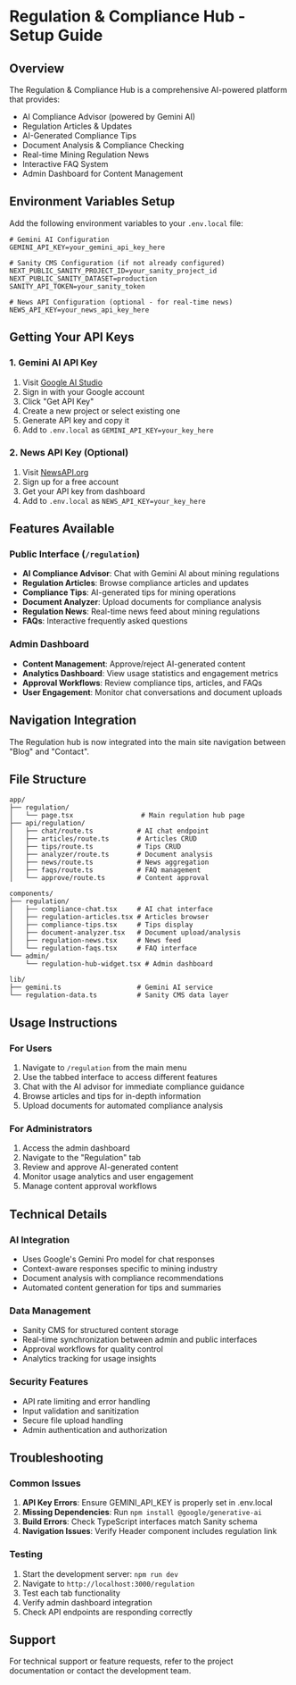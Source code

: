 # Regulation & Compliance Hub - Setup Guide

## Overview
The Regulation & Compliance Hub is a comprehensive AI-powered platform that provides:
- AI Compliance Advisor (powered by Gemini AI)
- Regulation Articles & Updates
- AI-Generated Compliance Tips
- Document Analysis & Compliance Checking
- Real-time Mining Regulation News
- Interactive FAQ System
- Admin Dashboard for Content Management

## Environment Variables Setup

Add the following environment variables to your `.env.local` file:

```env
# Gemini AI Configuration
GEMINI_API_KEY=your_gemini_api_key_here

# Sanity CMS Configuration (if not already configured)
NEXT_PUBLIC_SANITY_PROJECT_ID=your_sanity_project_id
NEXT_PUBLIC_SANITY_DATASET=production
SANITY_API_TOKEN=your_sanity_token

# News API Configuration (optional - for real-time news)
NEWS_API_KEY=your_news_api_key_here
```

## Getting Your API Keys

### 1. Gemini AI API Key
1. Visit [Google AI Studio](https://aistudio.google.com/)
2. Sign in with your Google account
3. Click "Get API Key" 
4. Create a new project or select existing one
5. Generate API key and copy it
6. Add to `.env.local` as `GEMINI_API_KEY=your_key_here`

### 2. News API Key (Optional)
1. Visit [NewsAPI.org](https://newsapi.org/)
2. Sign up for a free account
3. Get your API key from dashboard
4. Add to `.env.local` as `NEWS_API_KEY=your_key_here`

## Features Available

### Public Interface (`/regulation`)
- **AI Compliance Advisor**: Chat with Gemini AI about mining regulations
- **Regulation Articles**: Browse compliance articles and updates
- **Compliance Tips**: AI-generated tips for mining operations
- **Document Analyzer**: Upload documents for compliance analysis
- **Regulation News**: Real-time news feed about mining regulations
- **FAQs**: Interactive frequently asked questions

### Admin Dashboard
- **Content Management**: Approve/reject AI-generated content
- **Analytics Dashboard**: View usage statistics and engagement metrics
- **Approval Workflows**: Review compliance tips, articles, and FAQs
- **User Engagement**: Monitor chat conversations and document uploads

## Navigation Integration
The Regulation hub is now integrated into the main site navigation between "Blog" and "Contact".

## File Structure
```
app/
├── regulation/
│   └── page.tsx                 # Main regulation hub page
├── api/regulation/
│   ├── chat/route.ts           # AI chat endpoint
│   ├── articles/route.ts       # Articles CRUD
│   ├── tips/route.ts           # Tips CRUD  
│   ├── analyzer/route.ts       # Document analysis
│   ├── news/route.ts           # News aggregation
│   ├── faqs/route.ts           # FAQ management
│   └── approve/route.ts        # Content approval

components/
├── regulation/
│   ├── compliance-chat.tsx     # AI chat interface
│   ├── regulation-articles.tsx # Articles browser
│   ├── compliance-tips.tsx     # Tips display
│   ├── document-analyzer.tsx   # Document upload/analysis
│   ├── regulation-news.tsx     # News feed
│   └── regulation-faqs.tsx     # FAQ interface
└── admin/
    └── regulation-hub-widget.tsx # Admin dashboard

lib/
├── gemini.ts                   # Gemini AI service
└── regulation-data.ts          # Sanity CMS data layer
```

## Usage Instructions

### For Users
1. Navigate to `/regulation` from the main menu
2. Use the tabbed interface to access different features
3. Chat with the AI advisor for immediate compliance guidance
4. Browse articles and tips for in-depth information
5. Upload documents for automated compliance analysis

### For Administrators  
1. Access the admin dashboard
2. Navigate to the "Regulation" tab
3. Review and approve AI-generated content
4. Monitor usage analytics and user engagement
5. Manage content approval workflows

## Technical Details

### AI Integration
- Uses Google's Gemini Pro model for chat responses
- Context-aware responses specific to mining industry
- Document analysis with compliance recommendations
- Automated content generation for tips and summaries

### Data Management
- Sanity CMS for structured content storage
- Real-time synchronization between admin and public interfaces
- Approval workflows for quality control
- Analytics tracking for usage insights

### Security Features
- API rate limiting and error handling
- Input validation and sanitization
- Secure file upload handling
- Admin authentication and authorization

## Troubleshooting

### Common Issues
1. **API Key Errors**: Ensure GEMINI_API_KEY is properly set in .env.local
2. **Missing Dependencies**: Run `npm install @google/generative-ai`
3. **Build Errors**: Check TypeScript interfaces match Sanity schema
4. **Navigation Issues**: Verify Header component includes regulation link

### Testing
1. Start the development server: `npm run dev`
2. Navigate to `http://localhost:3000/regulation`
3. Test each tab functionality
4. Verify admin dashboard integration
5. Check API endpoints are responding correctly

## Support
For technical support or feature requests, refer to the project documentation or contact the development team.
